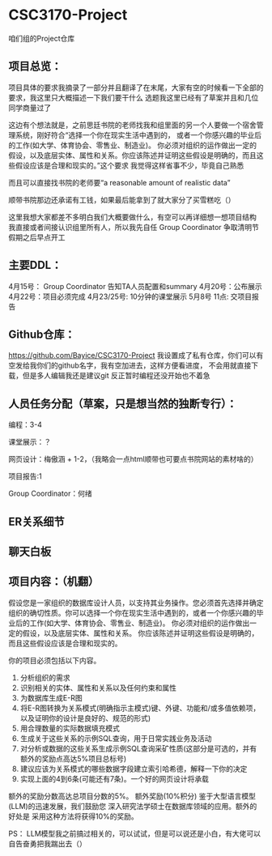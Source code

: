 # CSC3170-Project
咱们组的Project仓库

## 项目总览：
项目具体的要求我摘录了一部分并且翻译了在末尾，大家有空的时候看一下全部的要求，我这里只大概描述一下我们要干什么
选题我这里已经有了草案并且和几位同学商量过了

这边有个想法就是，之前思廷书院的老师找我和组里面的另一个人要做一个宿舍管理系统，刚好符合“选择一个你在现实生活中遇到的，
或者一个你感兴趣的毕业后的工作(如大学、体育协会、零售业、制造业)。
你必须对组织的运作做出一定的假设，以及底层实体、属性和关系。你应该陈述并证明这些假设是明确的，而且这些假设应该是合理和现实的。”这个要求
我觉得这样省事不少，毕竟自己熟悉

而且可以直接找书院的老师要“a reasonable amount of realistic data”

顺带书院那边还承诺有工钱，如果最后能拿到了就大家分了买雪糕吃（）

这里我想大家都差不多明白我们大概要做什么，有空可以再详细想一想项目结构
我直接或者间接认识组里所有人，所以我先自任 Group Coordinator
争取清明节假期之后早点开工


## 主要DDL：
4月15号： Group Coordinator 告知TA人员配置和summary
4月20号：公布展示
4月22号：项目必须完成
4月23/25号: 10分钟的课堂展示
5月8号 11点: 交项目报告


## Github仓库：
https://github.com/Bayice/CSC3170-Project
我设置成了私有仓库，你们可以有空发给我你们的github名字，我有空加进去，这样方便看进度，
不会用就直接下载，但是多人编辑我还是建议git
反正暂时编程还没开始也不着急


## 人员任务分配（草案，只是想当然的独断专行）：
编程：3-4

课堂展示：？

网页设计：梅傲涵 + 1-2，（我略会一点html顺带也可要点书院网站的素材啥的）

项目报告:1

Group Coordinator：何绪

## ER关系细节



## 聊天白板 






## 项目内容：（机翻）
假设您是一家组织的数据库设计人员，以支持其业务操作。您必须首先选择并确定组织的确切性质。你可以选择一个你在现实生活中遇到的，或者一个你感兴趣的毕业后的工作(如大学、体育协会、零售业、制造业)。
你必须对组织的运作做出一定的假设，以及底层实体、属性和关系。
你应该陈述并证明这些假设是明确的，而且这些假设应该是合理和现实的。

你的项目必须包括以下内容。
1.  分析组织的需求
2.  识别相关的实体、属性和关系以及任何约束和属性
3.  为数据库生成E-R图
4.  将E-R图转换为关系模式(明确指示主模式)键、外键、功能和/或多值依赖项，以及证明你的设计是良好的、规范的形式)
5.  用合理数量的实际数据填充模式
6.  生成关于这些关系的示例SQL查询，用于日常实践业务及活动
7.  对分析或数据的这些关系生成示例SQL查询采矿性质(这部分是可选的，并有额外的奖励点高达5%项目总标号)
8.  建议应该为关系模式的哪些数据字段建立索引哈希德，解释一下你的决定
9.  实现上面的4到6条(可能还有7条)。一个好的网页设计将承载

额外的奖励分数高达总项目分数的5%。
额外奖励(10%积分)
鉴于大型语言模型(LLM)的迅速发展，我们鼓励您
深入研究法学硕士在数据库领域的应用。额外的好处是
采用这种方法将获得10%的奖励。

PS：
LLM模型我之前搞过相关的，可以试试，但是可以说还是小白，有大佬可以自告奋勇把我踹出去（）
